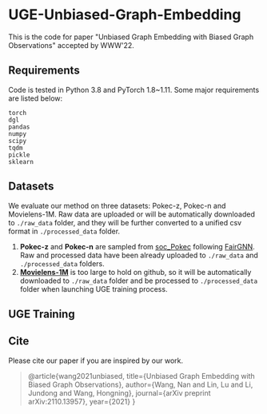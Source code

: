 
# UGE-Unbiased-Graph-Embedding

This is the code for paper "Unbiased Graph Embedding with Biased Graph Observations" accepted by WWW'22.

## Requirements

Code is tested in Python 3.8 and PyTorch 1.8~1.11. Some major requirements are listed below:

```
torch
dgl
pandas
numpy
scipy
tqdm
pickle
sklearn
```

## Datasets

<p>We evaluate our method on three datasets: Pokec-z, Pokec-n and Movielens-1M. Raw data are uploaded or will be automatically downloaded to <code>./raw_data</code> folder, and they will be further converted to a unified csv format in <code>./processed_data</code> folder.</p>

1. **Pokec-z** and **Pokec-n** are sampled from [soc_Pokec](http://snap.stanford.edu/data/soc-Pokec.html) following [FairGNN](https://github.com/EnyanDai/FairGNN). Raw and processed data have been already uploaded to <code>./raw_data</code> and <code>./processed_data</code> folders. 
2. [**Movielens-1M**](https://grouplens.org/datasets/movielens/1m/) is too large to hold on github, so it will be automatically downloaded to <code>./raw_data</code> folder and be processed to <code>./processed_data</code> folder when launching UGE training process. 


## UGE Training

## Cite

Please cite our paper if you are inspired by our work.
> @article{wang2021unbiased,
>  title={Unbiased Graph Embedding with Biased Graph Observations},
>  author={Wang, Nan and Lin, Lu and Li, Jundong and Wang, Hongning},
>  journal={arXiv preprint arXiv:2110.13957},
>  year={2021}
}


